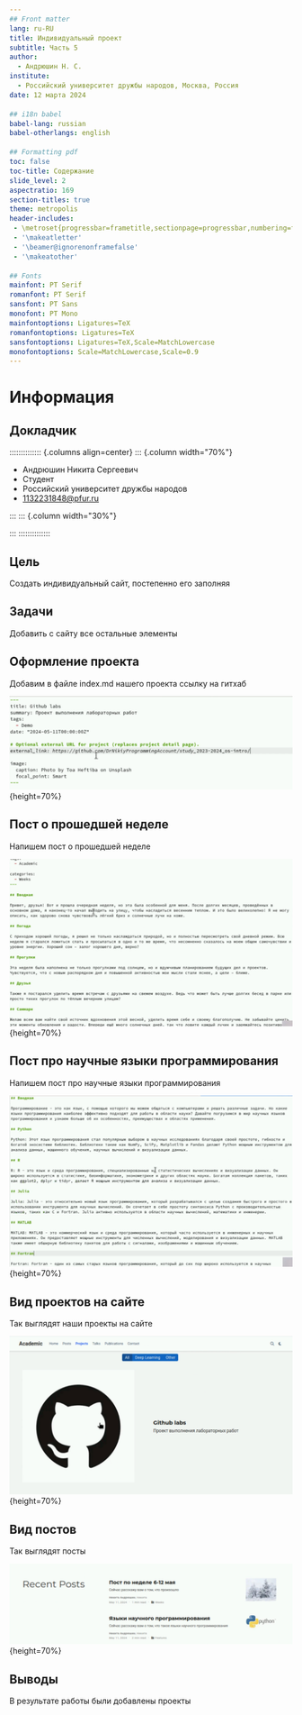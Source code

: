 ```yaml
---
## Front matter
lang: ru-RU
title: Индивидуальный проект
subtitle: Часть 5
author:
  - Андрюшин Н. С.
institute:
  - Российский университет дружбы народов, Москва, Россия
date: 12 марта 2024

## i18n babel
babel-lang: russian
babel-otherlangs: english

## Formatting pdf
toc: false
toc-title: Содержание
slide_level: 2
aspectratio: 169
section-titles: true
theme: metropolis
header-includes:
 - \metroset{progressbar=frametitle,sectionpage=progressbar,numbering=fraction}
 - '\makeatletter'
 - '\beamer@ignorenonframefalse'
 - '\makeatother'
 
## Fonts
mainfont: PT Serif
romanfont: PT Serif
sansfont: PT Sans
monofont: PT Mono
mainfontoptions: Ligatures=TeX
romanfontoptions: Ligatures=TeX
sansfontoptions: Ligatures=TeX,Scale=MatchLowercase
monofontoptions: Scale=MatchLowercase,Scale=0.9
---
```


# Информация

## Докладчик

:::::::::::::: {.columns align=center}
::: {.column width="70%"}

  * Андрюшин Никита Сергеевич
  * Студент
  * Российский университет дружбы народов
  * [1132231848@pfur.ru](mailto:1132231848@pfur.ru)

:::
::: {.column width="30%"}

:::
::::::::::::::

## Цель

Создать индивидуальный сайт, постепенно его заполняя

## Задачи

Добавить с сайту все остальные элементы

## Оформление проекта

Добавим в файле index.md нашего проекта ссылку на гитхаб

![Оформление проекта](image/1.png){height=70%}

## Пост о прошедшей неделе

Напишем пост о прошедшей неделе 

![Пост о прошедшей неделе](image/3.png){height=70%}

## Пост про научные языки программирования

Напишем пост про научные языки программирования

![Пост про научные языки программирования](image/4.png){height=70%}

## Вид проектов на сайте

Так выглядят наши проекты на сайте

![Вид проектов на сайте](image/2.png){height=70%}

## Вид постов

Так выглядят посты

![Вид постов](image/5.png){height=70%}

## Выводы

В результате работы были добавлены проекты
